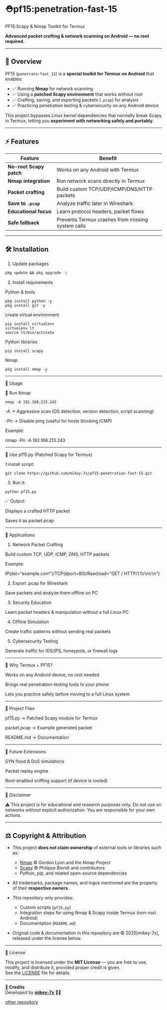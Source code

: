# ⛑️pf15:penetration-fast-15
PF15:Scapy & Nmap Toolkit for Termux

**Advanced packet crafting & network scanning on Android — no root required.**

---

## 📌 Overview
PF15 (`penetrate-fast_15`) is a **special toolkit for Termux on Android** that enables:
- ✅ Running **Nmap** for network scanning
- ✅ Using a **patched Scapy environment** that works without root
- ✅ Crafting, saving, and exporting packets (`.pcap`) for analysis
- ✅ Practicing penetration testing & cybersecurity on any Android device

This project bypasses Linux kernel dependencies that normally break Scapy in Termux, letting you **experiment with networking safely and portably**.

---

## ⚡ Features
| Feature | Benefit |
|---------|---------|
| **No-root Scapy patch** | Works on any Android with Termux |
| **Nmap integration** | Run network scans directly in Termux |
| **Packet crafting** | Build custom TCP/UDP/ICMP/DNS/HTTP packets |
| **Save to `.pcap`** | Analyze traffic later in Wireshark |
| **Educational focus** | Learn protocol headers, packet flows |
| **Safe fallback** | Prevents Termux crashes from missing system calls |

---

## 🛠 Installation

1. Update packages
```bash
pkg update && pkg upgrade -y
```
2. Install requirements

Python & tools
```
pkg install python -y
pkg install git -y
```

create virtual environment
```
pip install virtualenv
virtualenv lt
source lt/bin/activate
```

Python libraries
```
pip install scapy
```

Nmap
```
pkg install nmap -y
```

---

🚀 Usage

🔹 Run Nmap
```
nmap -A 192.168.213.243
```
-A → Aggressive scan (OS detection, version detection, script scanning)

-Pn → Disable ping (useful for hosts blocking ICMP)


Example:

nmap -Pn -A 192.168.213.243


---

🔹 Use pf15.py (Patched Scapy for Termux)

1.install script:
```
git clone https://github.com/mikey-7x/pf15-penetration-fast-15.git
```

3. Run it:
```
python pf15.py
```

✅ Output:

Displays a crafted HTTP packet

Saves it as packet.pcap



---

🎯 Applications

1. Network Packet Crafting

Build custom TCP, UDP, ICMP, DNS, HTTP packets

Example:

IP(dst="example.com")/TCP(dport=80)/Raw(load="GET / HTTP/1.1\r\n\r\n")



2. Export .pcap for Wireshark

Save packets and analyze them offline on PC



3. Security Education

Learn packet headers & manipulation without a full Linux PC



4. Offline Simulation

Create traffic patterns without sending real packets



5. Cybersecurity Testing

Generate traffic for IDS/IPS, honeypots, or firewall logs





---

📱 Why Termux + PF15?

Works on any Android device, no root needed

Brings real penetration-testing tools to your phone

Lets you practice safely before moving to a full Linux system



---

📂 Project Files

pf15.py → Patched Scapy module for Termux

packet.pcap → Example generated packet

README.md → Documentation



---

🧠 Future Extensions

SYN flood & DoS simulations

Packet replay engine

Root-enabled sniffing support (if device is rooted)


---

📜 Disclaimer

⚠️ This project is for educational and research purposes only.
Do not use on networks without explicit authorization.
You are responsible for your own actions.

---

## ⚖️ Copyright & Attribution

- This project **does not claim ownership** of external tools or libraries such as:
  - [Nmap](https://nmap.org) © Gordon Lyon and the Nmap Project
  - [Scapy](https://scapy.net) © Philippe Biondi and contributors
  - Python, pip, and related open-source dependencies

- All trademarks, package names, and logos mentioned are the property of their **respective owners**.  
- This repository only provides:
  - Custom scripts (`pf15.py`)
  - Integration steps for using Nmap & Scapy inside Termux (non-root Android)
  - Documentation (`README.md`)  

- Original code & documentation in this repository are © 2025[mikey-7x], released under the license below.

---

📜 License

This project is licensed under the **MIT License** — you are free to use, modify, and distribute it, provided proper credit is given.  
See the [LICENSE](LICENSE) file for details.

---

**📜 Credits**  
Developed by **[mikey-7x](https://github.com/mikey-7x)** 🚀🔥  


[other repository](https://github.com/mikey-7x?tab=repositories)
